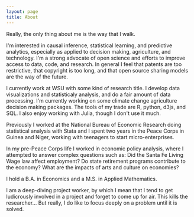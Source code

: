 ```yaml
---
layout: page
title: About
---
```


Really, the only thing about me is the way that I walk.

I'm interested in causal inference, statistical learning, and predictive analytics, especially as applied to decision making, agriculture, and technology. I'm a strong advocate of open science and efforts to improve access to data, code, and research. In general I feel that patents are too restrictive, that copyright is too long, and that open source sharing models are the way of the future.

I currently work at WSU with some kind of research title. I develop data visualizations and statisticaly analysis, and do a fair amount of data processing. I'm currently working on some climate change agriculture decision making packages. The tools of my trade are R, python, d3js, and SQL. I also enjoy working with Julia, though I don't use it much.

Previously I worked at the National Bureau of Economic Research doing statistical analysis with Stata and I spent two years in the Peace Corps in Guinea and Niger, working with teenagers to start micro-enterprises.

In my pre-Peace Corps life I worked in economic policy analysis, where I attempted to answer complex questions such as: Did the Santa Fe Living Wage law affect employment? Do state retirement programs contribute to the economy? What are the impacts of arts and culture on economies?

I hold a B.A. in Economics and a M.S. in Applied Mathematics.

I am a deep-diving project worker, by which I mean that I tend to get ludicrously involved in a project and forget to come up for air. This kills the researcher... But really, I do like to focus deeply on a problem until it is solved. 


